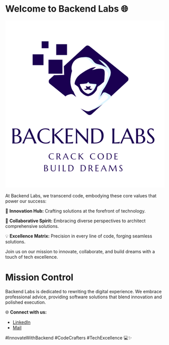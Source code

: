 # Welcome to Backend Labs 🌐

![logo](https://github.com/back-end-labs/.github/raw/main/profile/backendlabs.png)

At Backend Labs, we transcend code, embodying these core values that power our success:

🚀 **Innovation Hub:** Crafting solutions at the forefront of technology.

🤝 **Collaborative Spirit:** Embracing diverse perspectives to architect comprehensive solutions.

💡 **Excellence Matrix:** Precision in every line of code, forging seamless solutions.

Join us on our mission to innovate, collaborate, and build dreams with a touch of tech excellence.

# Mission Control
Backend Labs is dedicated to rewriting the digital experience. We embrace professional advice, providing software solutions that blend innovation and polished execution.

🌐 **Connect with us:**
- [LinkedIn](https://www.linkedin.com/company/backend-labs)
- [Mail](mailto:contact@backendlabs.click)

#InnovateWithBackend #CodeCrafters #TechExcellence 💻✨

